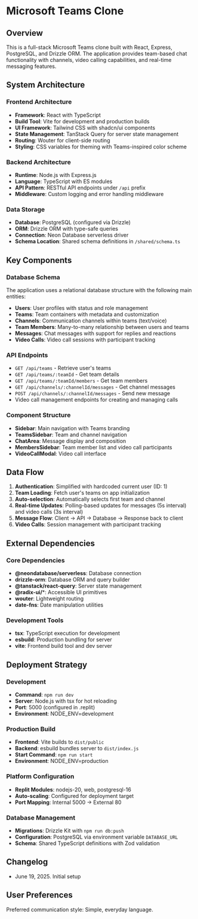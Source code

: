 # Microsoft Teams Clone

## Overview

This is a full-stack Microsoft Teams clone built with React, Express, PostgreSQL, and Drizzle ORM. The application provides team-based chat functionality with channels, video calling capabilities, and real-time messaging features.

## System Architecture

### Frontend Architecture
- **Framework**: React with TypeScript
- **Build Tool**: Vite for development and production builds
- **UI Framework**: Tailwind CSS with shadcn/ui components
- **State Management**: TanStack Query for server state management
- **Routing**: Wouter for client-side routing
- **Styling**: CSS variables for theming with Teams-inspired color scheme

### Backend Architecture
- **Runtime**: Node.js with Express.js
- **Language**: TypeScript with ES modules
- **API Pattern**: RESTful API endpoints under `/api` prefix
- **Middleware**: Custom logging and error handling middleware

### Data Storage
- **Database**: PostgreSQL (configured via Drizzle)
- **ORM**: Drizzle ORM with type-safe queries
- **Connection**: Neon Database serverless driver
- **Schema Location**: Shared schema definitions in `/shared/schema.ts`

## Key Components

### Database Schema
The application uses a relational database structure with the following main entities:
- **Users**: User profiles with status and role management
- **Teams**: Team containers with metadata and customization
- **Channels**: Communication channels within teams (text/voice)
- **Team Members**: Many-to-many relationship between users and teams
- **Messages**: Chat messages with support for replies and reactions
- **Video Calls**: Video call sessions with participant tracking

### API Endpoints
- `GET /api/teams` - Retrieve user's teams
- `GET /api/teams/:teamId` - Get team details
- `GET /api/teams/:teamId/members` - Get team members
- `GET /api/channels/:channelId/messages` - Get channel messages
- `POST /api/channels/:channelId/messages` - Send new message
- Video call management endpoints for creating and managing calls

### Component Structure
- **Sidebar**: Main navigation with Teams branding
- **TeamsSidebar**: Team and channel navigation
- **ChatArea**: Message display and composition
- **MembersSidebar**: Team member list and video call participants
- **VideoCallModal**: Video call interface

## Data Flow

1. **Authentication**: Simplified with hardcoded current user (ID: 1)
2. **Team Loading**: Fetch user's teams on app initialization
3. **Auto-selection**: Automatically selects first team and channel
4. **Real-time Updates**: Polling-based updates for messages (5s interval) and video calls (3s interval)
5. **Message Flow**: Client → API → Database → Response back to client
6. **Video Calls**: Session management with participant tracking

## External Dependencies

### Core Dependencies
- **@neondatabase/serverless**: Database connection
- **drizzle-orm**: Database ORM and query builder
- **@tanstack/react-query**: Server state management
- **@radix-ui/***: Accessible UI primitives
- **wouter**: Lightweight routing
- **date-fns**: Date manipulation utilities

### Development Tools
- **tsx**: TypeScript execution for development
- **esbuild**: Production bundling for server
- **vite**: Frontend build tool and dev server

## Deployment Strategy

### Development
- **Command**: `npm run dev`
- **Server**: Node.js with tsx for hot reloading
- **Port**: 5000 (configured in .replit)
- **Environment**: NODE_ENV=development

### Production Build
- **Frontend**: Vite builds to `dist/public`
- **Backend**: esbuild bundles server to `dist/index.js`
- **Start Command**: `npm run start`
- **Environment**: NODE_ENV=production

### Platform Configuration
- **Replit Modules**: nodejs-20, web, postgresql-16
- **Auto-scaling**: Configured for deployment target
- **Port Mapping**: Internal 5000 → External 80

### Database Management
- **Migrations**: Drizzle Kit with `npm run db:push`
- **Configuration**: PostgreSQL via environment variable `DATABASE_URL`
- **Schema**: Shared TypeScript definitions with Zod validation

## Changelog
- June 19, 2025. Initial setup

## User Preferences

Preferred communication style: Simple, everyday language.